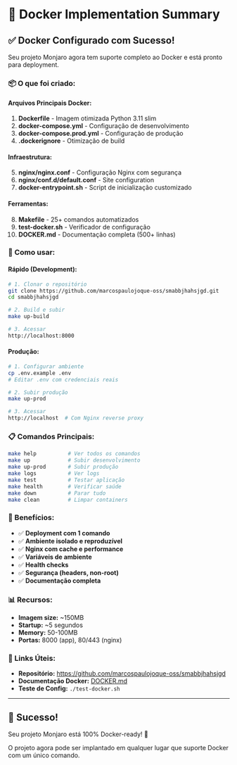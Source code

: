 # 🐳 Docker Implementation Summary

## ✅ Docker Configurado com Sucesso!

Seu projeto Monjaro agora tem suporte completo ao Docker e está pronto para deployment.

### 📦 O que foi criado:

#### **Arquivos Principais Docker:**
1. **Dockerfile** - Imagem otimizada Python 3.11 slim
2. **docker-compose.yml** - Configuração de desenvolvimento
3. **docker-compose.prod.yml** - Configuração de produção
4. **.dockerignore** - Otimização de build

#### **Infraestrutura:**
5. **nginx/nginx.conf** - Configuração Nginx com segurança
6. **nginx/conf.d/default.conf** - Site configuration
7. **docker-entrypoint.sh** - Script de inicialização customizado

#### **Ferramentas:**
8. **Makefile** - 25+ comandos automatizados
9. **test-docker.sh** - Verificador de configuração
10. **DOCKER.md** - Documentação completa (500+ linhas)

### 🚀 Como usar:

#### **Rápido (Development):**
```bash
# 1. Clonar o repositório
git clone https://github.com/marcospaulojoque-oss/smabbjhahsjgd.git
cd smabbjhahsjgd

# 2. Build e subir
make up-build

# 3. Acessar
http://localhost:8000
```

#### **Produção:**
```bash
# 1. Configurar ambiente
cp .env.example .env
# Editar .env com credenciais reais

# 2. Subir produção
make up-prod

# 3. Acessar
http://localhost  # Com Nginx reverse proxy
```

### 📋 Comandos Principais:

```bash
make help          # Ver todos os comandos
make up            # Subir desenvolvimento
make up-prod       # Subir produção
make logs          # Ver logs
make test          # Testar aplicação
make health        # Verificar saúde
make down          # Parar tudo
make clean         # Limpar containers
```

### 🎯 Benefícios:

- ✅ **Deployment com 1 comando**
- ✅ **Ambiente isolado e reproduzível**
- ✅ **Nginx com cache e performance**
- ✅ **Variáveis de ambiente**
- ✅ **Health checks**
- ✅ **Segurança (headers, non-root)**
- ✅ **Documentação completa**

### 📊 Recursos:

- **Imagem size:** ~150MB
- **Startup:** ~5 segundos
- **Memory:** 50-100MB
- **Portas:** 8000 (app), 80/443 (nginx)

### 🔗 Links Úteis:

- **Repositório:** https://github.com/marcospaulojoque-oss/smabbjhahsjgd
- **Documentação Docker:** [DOCKER.md](./DOCKER.md)
- **Teste de Config:** `./test-docker.sh`

---

## 🎉 Sucesso!

Seu projeto Monjaro está 100% Docker-ready! 🐳

O projeto agora pode ser implantado em qualquer lugar que suporte Docker com um único comando.